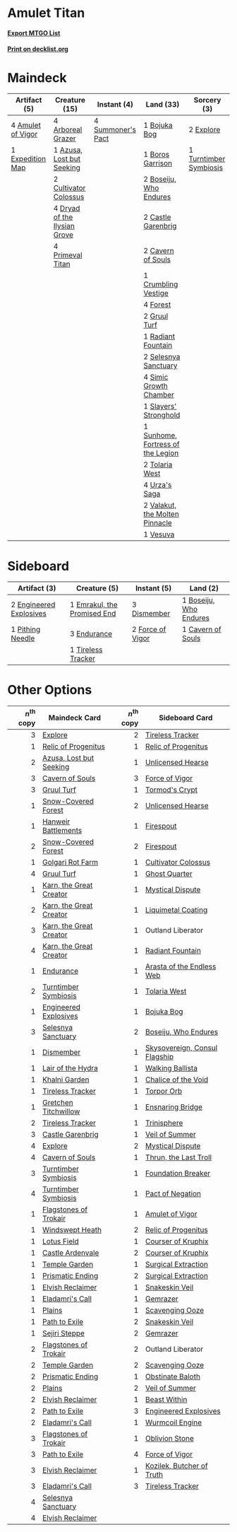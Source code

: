 # Amulet Titan

#### [Export MTGO List](../collection/Amulet%20Titan/Amulet%20Titan.txt)
#### [Print on decklist.org](http://decklist.org/?deckmain=4%09Amulet%20of%20Vigor%0A4%09Arboreal%20Grazer%0A1%09Azusa,%20Lost%20but%20Seeking%0A1%09Bojuka%20Bog%0A1%09Boros%20Garrison%0A2%09Boseiju,%20Who%20Endures%0A2%09Castle%20Garenbrig%0A2%09Cavern%20of%20Souls%0A1%09Crumbling%20Vestige%0A2%09Cultivator%20Colossus%0A4%09Dryad%20of%20the%20Ilysian%20Grove%0A1%09Expedition%20Map%0A2%09Explore%0A4%09Forest%0A2%09Gruul%20Turf%0A4%09Primeval%20Titan%0A1%09Radiant%20Fountain%0A2%09Selesnya%20Sanctuary%0A4%09Simic%20Growth%20Chamber%0A1%09Slayers'%20Stronghold%0A4%09Summoner's%20Pact%0A1%09Sunhome,%20Fortress%20of%20the%20Legion%0A2%09Tolaria%20West%0A1%09Turntimber%20Symbiosis%0A4%09Urza's%20Saga%0A2%09Valakut,%20the%20Molten%20Pinnacle%0A1%09Vesuva&deckside=1%09Boseiju,%20Who%20Endures%0A1%09Cavern%20of%20Souls%0A3%09Dismember%0A1%09Emrakul,%20the%20Promised%20End%0A3%09Endurance%0A2%09Engineered%20Explosives%0A2%09Force%20of%20Vigor%0A1%09Pithing%20Needle%0A1%09Tireless%20Tracker)
# Maindeck

|                                        Artifact (5)                                        |                                             Creature (15)                                             |                                        Instant (4)                                         |                                                 Land (33)                                                  |                                           Sorcery (3)                                           |
|--------------------------------------------------------------------------------------------|-------------------------------------------------------------------------------------------------------|--------------------------------------------------------------------------------------------|------------------------------------------------------------------------------------------------------------|-------------------------------------------------------------------------------------------------|
|4 [Amulet of Vigor](http://gatherer.wizards.com/Pages/Card/Details.aspx?multiverseid=191577)|4 [Arboreal Grazer](http://gatherer.wizards.com/Pages/Card/Details.aspx?multiverseid=461076)           |4 [Summoner's Pact](http://gatherer.wizards.com/Pages/Card/Details.aspx?multiverseid=442178)|1 [Bojuka Bog](http://gatherer.wizards.com/Pages/Card/Details.aspx?multiverseid=376269)                     |2 [Explore](http://gatherer.wizards.com/Pages/Card/Details.aspx?multiverseid=451098)             |
|1 [Expedition Map](http://gatherer.wizards.com/Pages/Card/Details.aspx?multiverseid=397742) |1 [Azusa, Lost but Seeking](http://gatherer.wizards.com/Pages/Card/Details.aspx?multiverseid=442150)   |                                                                                            |1 [Boros Garrison](http://gatherer.wizards.com/Pages/Card/Details.aspx?multiverseid=376271)                 |1 [Turntimber Symbiosis](http://gatherer.wizards.com/Pages/Card/Details.aspx?multiverseid=491864)|
|                                                                                            |2 [Cultivator Colossus](http://gatherer.wizards.com/Pages/Card/Details.aspx?multiverseid=541057)       |                                                                                            |2 [Boseiju, Who Endures](http://gatherer.wizards.com/Pages/Card/Details.aspx?multiverseid=548579)           |                                                                                                 |
|                                                                                            |4 [Dryad of the Ilysian Grove](http://gatherer.wizards.com/Pages/Card/Details.aspx?multiverseid=476420)|                                                                                            |2 [Castle Garenbrig](http://gatherer.wizards.com/Pages/Card/Details.aspx?multiverseid=473202)               |                                                                                                 |
|                                                                                            |4 [Primeval Titan](http://gatherer.wizards.com/Pages/Card/Details.aspx?multiverseid=438749)            |                                                                                            |2 [Cavern of Souls](http://gatherer.wizards.com/Pages/Card/Details.aspx?multiverseid=278058)                |                                                                                                 |
|                                                                                            |                                                                                                       |                                                                                            |1 [Crumbling Vestige](http://gatherer.wizards.com/Pages/Card/Details.aspx?multiverseid=407680)              |                                                                                                 |
|                                                                                            |                                                                                                       |                                                                                            |4 [Forest](http://gatherer.wizards.com/Pages/Card/Details.aspx?multiverseid=439860)                         |                                                                                                 |
|                                                                                            |                                                                                                       |                                                                                            |2 [Gruul Turf](http://gatherer.wizards.com/Pages/Card/Details.aspx?multiverseid=420917)                     |                                                                                                 |
|                                                                                            |                                                                                                       |                                                                                            |1 [Radiant Fountain](http://gatherer.wizards.com/Pages/Card/Details.aspx?multiverseid=438810)               |                                                                                                 |
|                                                                                            |                                                                                                       |                                                                                            |2 [Selesnya Sanctuary](http://gatherer.wizards.com/Pages/Card/Details.aspx?multiverseid=376492)             |                                                                                                 |
|                                                                                            |                                                                                                       |                                                                                            |4 [Simic Growth Chamber](http://gatherer.wizards.com/Pages/Card/Details.aspx?multiverseid=405379)           |                                                                                                 |
|                                                                                            |                                                                                                       |                                                                                            |1 [Slayers' Stronghold](http://gatherer.wizards.com/Pages/Card/Details.aspx?multiverseid=240170)            |                                                                                                 |
|                                                                                            |                                                                                                       |                                                                                            |1 [Sunhome, Fortress of the Legion](http://gatherer.wizards.com/Pages/Card/Details.aspx?multiverseid=455776)|                                                                                                 |
|                                                                                            |                                                                                                       |                                                                                            |2 [Tolaria West](http://gatherer.wizards.com/Pages/Card/Details.aspx?multiverseid=136047)                   |                                                                                                 |
|                                                                                            |                                                                                                       |                                                                                            |4 [Urza's Saga](http://gatherer.wizards.com/Pages/Card/Details.aspx?multiverseid=522335)                    |                                                                                                 |
|                                                                                            |                                                                                                       |                                                                                            |2 [Valakut, the Molten Pinnacle](http://gatherer.wizards.com/Pages/Card/Details.aspx?multiverseid=190400)   |                                                                                                 |
|                                                                                            |                                                                                                       |                                                                                            |1 [Vesuva](http://gatherer.wizards.com/Pages/Card/Details.aspx?multiverseid=113543)                         |                                                                                                 |


# Sideboard

|                                          Artifact (3)                                           |                                             Creature (5)                                             |                                        Instant (5)                                        |                                            Land (2)                                             |
|-------------------------------------------------------------------------------------------------|------------------------------------------------------------------------------------------------------|-------------------------------------------------------------------------------------------|-------------------------------------------------------------------------------------------------|
|2 [Engineered Explosives](http://gatherer.wizards.com/Pages/Card/Details.aspx?multiverseid=50139)|1 [Emrakul, the Promised End](http://gatherer.wizards.com/Pages/Card/Details.aspx?multiverseid=414295)|3 [Dismember](http://gatherer.wizards.com/Pages/Card/Details.aspx?multiverseid=382182)     |1 [Boseiju, Who Endures](http://gatherer.wizards.com/Pages/Card/Details.aspx?multiverseid=548579)|
|1 [Pithing Needle](http://gatherer.wizards.com/Pages/Card/Details.aspx?multiverseid=129526)      |3 [Endurance](http://gatherer.wizards.com/Pages/Card/Details.aspx?multiverseid=522233)                |2 [Force of Vigor](http://gatherer.wizards.com/Pages/Card/Details.aspx?multiverseid=464113)|1 [Cavern of Souls](http://gatherer.wizards.com/Pages/Card/Details.aspx?multiverseid=278058)     |
|                                                                                                 |1 [Tireless Tracker](http://gatherer.wizards.com/Pages/Card/Details.aspx?multiverseid=409997)         |                                                                                           |                                                                                                 |


# Other Options

|*n*<sup>th</sup> copy|                                          Maindeck Card                                           |*n*<sup>th</sup> copy|                                             Sideboard Card                                             |
|--------------------:|--------------------------------------------------------------------------------------------------|--------------------:|--------------------------------------------------------------------------------------------------------|
|                    3|[Explore](http://gatherer.wizards.com/Pages/Card/Details.aspx?multiverseid=451098)                |                    2|[Tireless Tracker](http://gatherer.wizards.com/Pages/Card/Details.aspx?multiverseid=409997)             |
|                    1|[Relic of Progenitus](http://gatherer.wizards.com/Pages/Card/Details.aspx?multiverseid=174824)    |                    1|[Relic of Progenitus](http://gatherer.wizards.com/Pages/Card/Details.aspx?multiverseid=174824)          |
|                    2|[Azusa, Lost but Seeking](http://gatherer.wizards.com/Pages/Card/Details.aspx?multiverseid=442150)|                    1|[Unlicensed Hearse](http://gatherer.wizards.com/Pages/Card/Details.aspx?multiverseid=555447)            |
|                    3|[Cavern of Souls](http://gatherer.wizards.com/Pages/Card/Details.aspx?multiverseid=278058)        |                    3|[Force of Vigor](http://gatherer.wizards.com/Pages/Card/Details.aspx?multiverseid=464113)               |
|                    3|[Gruul Turf](http://gatherer.wizards.com/Pages/Card/Details.aspx?multiverseid=420917)             |                    1|[Tormod's Crypt](http://gatherer.wizards.com/Pages/Card/Details.aspx?multiverseid=389723)               |
|                    1|[Snow-Covered Forest](http://gatherer.wizards.com/Pages/Card/Details.aspx?multiverseid=121192)    |                    2|[Unlicensed Hearse](http://gatherer.wizards.com/Pages/Card/Details.aspx?multiverseid=555447)            |
|                    1|[Hanweir Battlements](http://gatherer.wizards.com/Pages/Card/Details.aspx?multiverseid=414511)    |                    1|[Firespout](http://gatherer.wizards.com/Pages/Card/Details.aspx?multiverseid=247407)                    |
|                    2|[Snow-Covered Forest](http://gatherer.wizards.com/Pages/Card/Details.aspx?multiverseid=121192)    |                    2|[Firespout](http://gatherer.wizards.com/Pages/Card/Details.aspx?multiverseid=247407)                    |
|                    1|[Golgari Rot Farm](http://gatherer.wizards.com/Pages/Card/Details.aspx?multiverseid=376353)       |                    1|[Cultivator Colossus](http://gatherer.wizards.com/Pages/Card/Details.aspx?multiverseid=541057)          |
|                    4|[Gruul Turf](http://gatherer.wizards.com/Pages/Card/Details.aspx?multiverseid=420917)             |                    1|[Ghost Quarter](http://gatherer.wizards.com/Pages/Card/Details.aspx?multiverseid=389534)                |
|                    1|[Karn, the Great Creator](http://gatherer.wizards.com/Pages/Card/Details.aspx?multiverseid=460928)|                    1|[Mystical Dispute](http://gatherer.wizards.com/Pages/Card/Details.aspx?multiverseid=473020)             |
|                    2|[Karn, the Great Creator](http://gatherer.wizards.com/Pages/Card/Details.aspx?multiverseid=460928)|                    1|[Liquimetal Coating](http://gatherer.wizards.com/Pages/Card/Details.aspx?multiverseid=389578)           |
|                    3|[Karn, the Great Creator](http://gatherer.wizards.com/Pages/Card/Details.aspx?multiverseid=460928)|                    1|Outland Liberator                                                                                       |
|                    4|[Karn, the Great Creator](http://gatherer.wizards.com/Pages/Card/Details.aspx?multiverseid=460928)|                    1|[Radiant Fountain](http://gatherer.wizards.com/Pages/Card/Details.aspx?multiverseid=438810)             |
|                    1|[Endurance](http://gatherer.wizards.com/Pages/Card/Details.aspx?multiverseid=522233)              |                    1|[Arasta of the Endless Web](http://gatherer.wizards.com/Pages/Card/Details.aspx?multiverseid=476416)    |
|                    2|[Turntimber Symbiosis](http://gatherer.wizards.com/Pages/Card/Details.aspx?multiverseid=491864)   |                    1|[Tolaria West](http://gatherer.wizards.com/Pages/Card/Details.aspx?multiverseid=136047)                 |
|                    1|[Engineered Explosives](http://gatherer.wizards.com/Pages/Card/Details.aspx?multiverseid=50139)   |                    1|[Bojuka Bog](http://gatherer.wizards.com/Pages/Card/Details.aspx?multiverseid=376269)                   |
|                    3|[Selesnya Sanctuary](http://gatherer.wizards.com/Pages/Card/Details.aspx?multiverseid=376492)     |                    2|[Boseiju, Who Endures](http://gatherer.wizards.com/Pages/Card/Details.aspx?multiverseid=548579)         |
|                    1|[Dismember](http://gatherer.wizards.com/Pages/Card/Details.aspx?multiverseid=382182)              |                    1|[Skysovereign, Consul Flagship](http://gatherer.wizards.com/Pages/Card/Details.aspx?multiverseid=417807)|
|                    1|[Lair of the Hydra](http://gatherer.wizards.com/Pages/Card/Details.aspx?multiverseid=527546)      |                    1|[Walking Ballista](http://gatherer.wizards.com/Pages/Card/Details.aspx?multiverseid=423848)             |
|                    1|[Khalni Garden](http://gatherer.wizards.com/Pages/Card/Details.aspx?multiverseid=220535)          |                    1|[Chalice of the Void](http://gatherer.wizards.com/Pages/Card/Details.aspx?multiverseid=442211)          |
|                    1|[Tireless Tracker](http://gatherer.wizards.com/Pages/Card/Details.aspx?multiverseid=409997)       |                    1|[Torpor Orb](http://gatherer.wizards.com/Pages/Card/Details.aspx?multiverseid=233069)                   |
|                    1|[Gretchen Titchwillow](http://gatherer.wizards.com/Pages/Card/Details.aspx?multiverseid=527510)   |                    1|[Ensnaring Bridge](http://gatherer.wizards.com/Pages/Card/Details.aspx?multiverseid=15866)              |
|                    2|[Tireless Tracker](http://gatherer.wizards.com/Pages/Card/Details.aspx?multiverseid=409997)       |                    1|[Trinisphere](http://gatherer.wizards.com/Pages/Card/Details.aspx?multiverseid=43545)                   |
|                    3|[Castle Garenbrig](http://gatherer.wizards.com/Pages/Card/Details.aspx?multiverseid=473202)       |                    1|[Veil of Summer](http://gatherer.wizards.com/Pages/Card/Details.aspx?multiverseid=466952)               |
|                    4|[Explore](http://gatherer.wizards.com/Pages/Card/Details.aspx?multiverseid=451098)                |                    2|[Mystical Dispute](http://gatherer.wizards.com/Pages/Card/Details.aspx?multiverseid=473020)             |
|                    4|[Cavern of Souls](http://gatherer.wizards.com/Pages/Card/Details.aspx?multiverseid=278058)        |                    1|[Thrun, the Last Troll](http://gatherer.wizards.com/Pages/Card/Details.aspx?multiverseid=214050)        |
|                    3|[Turntimber Symbiosis](http://gatherer.wizards.com/Pages/Card/Details.aspx?multiverseid=491864)   |                    1|[Foundation Breaker](http://gatherer.wizards.com/Pages/Card/Details.aspx?multiverseid=522236)           |
|                    4|[Turntimber Symbiosis](http://gatherer.wizards.com/Pages/Card/Details.aspx?multiverseid=491864)   |                    1|[Pact of Negation](http://gatherer.wizards.com/Pages/Card/Details.aspx?multiverseid=442057)             |
|                    1|[Flagstones of Trokair](http://gatherer.wizards.com/Pages/Card/Details.aspx?multiverseid=116733)  |                    1|[Amulet of Vigor](http://gatherer.wizards.com/Pages/Card/Details.aspx?multiverseid=191577)              |
|                    1|[Windswept Heath](http://gatherer.wizards.com/Pages/Card/Details.aspx?multiverseid=405115)        |                    2|[Relic of Progenitus](http://gatherer.wizards.com/Pages/Card/Details.aspx?multiverseid=174824)          |
|                    1|[Lotus Field](http://gatherer.wizards.com/Pages/Card/Details.aspx?multiverseid=467003)            |                    1|[Courser of Kruphix](http://gatherer.wizards.com/Pages/Card/Details.aspx?multiverseid=442153)           |
|                    1|[Castle Ardenvale](http://gatherer.wizards.com/Pages/Card/Details.aspx?multiverseid=473200)       |                    2|[Courser of Kruphix](http://gatherer.wizards.com/Pages/Card/Details.aspx?multiverseid=442153)           |
|                    1|[Temple Garden](http://gatherer.wizards.com/Pages/Card/Details.aspx?multiverseid=405112)          |                    1|[Surgical Extraction](http://gatherer.wizards.com/Pages/Card/Details.aspx?multiverseid=397706)          |
|                    1|[Prismatic Ending](http://gatherer.wizards.com/Pages/Card/Details.aspx?multiverseid=522101)       |                    2|[Surgical Extraction](http://gatherer.wizards.com/Pages/Card/Details.aspx?multiverseid=397706)          |
|                    1|[Elvish Reclaimer](http://gatherer.wizards.com/Pages/Card/Details.aspx?multiverseid=466923)       |                    1|[Snakeskin Veil](http://gatherer.wizards.com/Pages/Card/Details.aspx?multiverseid=503810)               |
|                    1|[Eladamri's Call](http://gatherer.wizards.com/Pages/Card/Details.aspx?multiverseid=442192)        |                    1|[Gemrazer](http://gatherer.wizards.com/Pages/Card/Details.aspx?multiverseid=479675)                     |
|                    1|[Plains](http://gatherer.wizards.com/Pages/Card/Details.aspx?multiverseid=439856)                 |                    1|[Scavenging Ooze](http://gatherer.wizards.com/Pages/Card/Details.aspx?multiverseid=420783)              |
|                    1|[Path to Exile](http://gatherer.wizards.com/Pages/Card/Details.aspx?multiverseid=220511)          |                    2|[Snakeskin Veil](http://gatherer.wizards.com/Pages/Card/Details.aspx?multiverseid=503810)               |
|                    1|[Sejiri Steppe](http://gatherer.wizards.com/Pages/Card/Details.aspx?multiverseid=243453)          |                    2|[Gemrazer](http://gatherer.wizards.com/Pages/Card/Details.aspx?multiverseid=479675)                     |
|                    2|[Flagstones of Trokair](http://gatherer.wizards.com/Pages/Card/Details.aspx?multiverseid=116733)  |                    2|Outland Liberator                                                                                       |
|                    2|[Temple Garden](http://gatherer.wizards.com/Pages/Card/Details.aspx?multiverseid=405112)          |                    2|[Scavenging Ooze](http://gatherer.wizards.com/Pages/Card/Details.aspx?multiverseid=420783)              |
|                    2|[Prismatic Ending](http://gatherer.wizards.com/Pages/Card/Details.aspx?multiverseid=522101)       |                    1|[Obstinate Baloth](http://gatherer.wizards.com/Pages/Card/Details.aspx?multiverseid=438745)             |
|                    2|[Plains](http://gatherer.wizards.com/Pages/Card/Details.aspx?multiverseid=439856)                 |                    2|[Veil of Summer](http://gatherer.wizards.com/Pages/Card/Details.aspx?multiverseid=466952)               |
|                    2|[Elvish Reclaimer](http://gatherer.wizards.com/Pages/Card/Details.aspx?multiverseid=466923)       |                    1|[Beast Within](http://gatherer.wizards.com/Pages/Card/Details.aspx?multiverseid=446158)                 |
|                    2|[Path to Exile](http://gatherer.wizards.com/Pages/Card/Details.aspx?multiverseid=220511)          |                    3|[Engineered Explosives](http://gatherer.wizards.com/Pages/Card/Details.aspx?multiverseid=50139)         |
|                    2|[Eladamri's Call](http://gatherer.wizards.com/Pages/Card/Details.aspx?multiverseid=442192)        |                    1|[Wurmcoil Engine](http://gatherer.wizards.com/Pages/Card/Details.aspx?multiverseid=389756)              |
|                    3|[Flagstones of Trokair](http://gatherer.wizards.com/Pages/Card/Details.aspx?multiverseid=116733)  |                    1|[Oblivion Stone](http://gatherer.wizards.com/Pages/Card/Details.aspx?multiverseid=446941)               |
|                    3|[Path to Exile](http://gatherer.wizards.com/Pages/Card/Details.aspx?multiverseid=220511)          |                    4|[Force of Vigor](http://gatherer.wizards.com/Pages/Card/Details.aspx?multiverseid=464113)               |
|                    3|[Elvish Reclaimer](http://gatherer.wizards.com/Pages/Card/Details.aspx?multiverseid=466923)       |                    1|[Kozilek, Butcher of Truth](http://gatherer.wizards.com/Pages/Card/Details.aspx?multiverseid=397668)    |
|                    3|[Eladamri's Call](http://gatherer.wizards.com/Pages/Card/Details.aspx?multiverseid=442192)        |                    3|[Tireless Tracker](http://gatherer.wizards.com/Pages/Card/Details.aspx?multiverseid=409997)             |
|                    4|[Selesnya Sanctuary](http://gatherer.wizards.com/Pages/Card/Details.aspx?multiverseid=376492)     |                     |                                                                                                        |
|                    4|[Elvish Reclaimer](http://gatherer.wizards.com/Pages/Card/Details.aspx?multiverseid=466923)       |                     |                                                                                                        |

